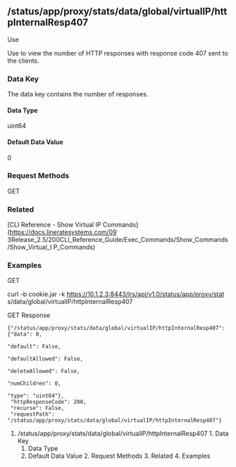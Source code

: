 ## /status/app/proxy/stats/data/global/virtualIP/httpInternalResp407

Use

Use to view the number of HTTP responses with response code 407 sent to the
clients.

### Data Key

The data key contains the number of responses.

#### Data Type

uint64

#### Default Data Value

0

### Request Methods

GET

### Related

[CLI Reference - Show Virtual IP Commands](https://docs.lineratesystems.com/09
3Release_2.5/200CLI_Reference_Guide/Exec_Commands/Show_Commands/Show_Virtual_I
P_Commands)

### Examples

GET

curl -b cookie.jar -k https://10.1.2.3:8443/lrs/api/v1.0/status/app/proxy/stat
s/data/global/virtualIP/httpInternalResp407

GET Response

    
    {"/status/app/proxy/stats/data/global/virtualIP/httpInternalResp407": {"data": 0,
                                                                            "default": False,
                                                                            "defaultAllowed": False,
                                                                            "deleteAllowed": False,
                                                                            "numChildren": 0,
                                                                            "type": "uint64"},
     "httpResponseCode": 200,
     "recurse": False,
     "requestPath": "/status/app/proxy/stats/data/global/virtualIP/httpInternalResp407"}
    

  1. /status/app/proxy/stats/data/global/virtualIP/httpInternalResp407
    1. Data Key
      1. Data Type
      2. Default Data Value
    2. Request Methods
    3. Related
    4. Examples


